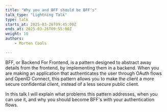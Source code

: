 ```yaml
---
title: "Why you and BFF should be BFF's"
talk_type: "Lightning Talk"
type: talk
starts_at: 2025-03-26T09:45:00Z
ends_at: 2025-03-26T09:55:00Z
weight: 10
authors:
    - Morten Cools

---
```

BFF, or Backend For Frontend, is a pattern designed to abstract away details from the frontend, by implementing them in a backend. When you are making an application that authenticates the user through OAuth flows and OpenID Connect, this pattern allows you to make the client a more secure confidential client, instead of a less secure public client.

In this talk I will explain what problems this pattern addresses, when you can use it, and why you should become BFF's with your authentication flows.

